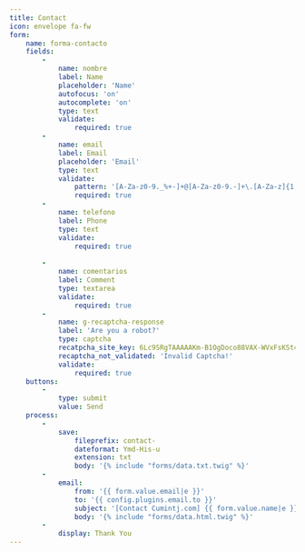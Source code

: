 ```yaml
---
title: Contact
icon: envelope fa-fw
form:
    name: forma-contacto
    fields:
        -
            name: nombre
            label: Name
            placeholder: 'Name'
            autofocus: 'on'
            autocomplete: 'on'
            type: text
            validate:
                required: true
        -
            name: email
            label: Email
            placeholder: 'Email'
            type: text
            validate:
                pattern: '[A-Za-z0-9._%+-]+@[A-Za-z0-9.-]+\.[A-Za-z]{1,63}$'
                required: true
        -
            name: telefono
            label: Phone
            type: text
            validate:
                required: true
       
        -
            name: comentarios
            label: Comment
            type: textarea
            validate:
                required: true
        -
            name: g-recaptcha-response
            label: 'Are you a robot?'
            type: captcha
            recatpcha_site_key: 6Lc9SRgTAAAAAKm-B1OgDoco88VAX-WVxFsKSt4k
            recaptcha_not_validated: 'Invalid Captcha!'
            validate:
                required: true
    buttons:
        -
            type: submit
            value: Send
    process:
        -
            save:
                fileprefix: contact-
                dateformat: Ymd-His-u
                extension: txt
                body: '{% include "forms/data.txt.twig" %}'
        -
            email:
                from: '{{ form.value.email|e }}'
                to: '{{ config.plugins.email.to }}'
                subject: '[Contact Cumintj.com] {{ form.value.name|e }}'
                body: '{% include "forms/data.html.twig" %}'
        -
            display: Thank You
---
```

